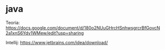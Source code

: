 # java

Teoria:
https://docs.google.com/document/d/180o2NUuGHrcHSnhwsgrcrBfGovcN2a1xnS6Ydv1WMew/edit?usp=sharing

Intellij:
https://www.jetbrains.com/idea/download/
